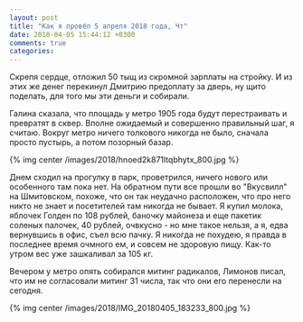 ```yaml
---
layout: post
title: "Как я провёл 5 апреля 2018 года, Чт"
date: 2018-04-05 15:44:12 +0300
comments: true
categories: 
---
```

Скрепя сердце, отложил 50 тыщ из скромной зарплаты на стройку. И из этих же денег перекинул Дмитрию предоплату за дверь, ну щито поделать, для того мы эти деньги и собирали.

Галина сказала, что площадь у метро 1905 года будут перестраивать и превратят в сквер. Вполне ожидаемый и совершенно правильный шаг, я считаю. Вокруг метро ничего толкового никогда не было, сначала просто пустырь, а потом позорный базар.

{% img center /images/2018/hnoed2k871ltqbhytx_800.jpg %}

Днем сходил на прогулку в парк, проветрился, ничего нового или особенного там пока нет. На обратном пути все прошли во "Вкусвилл" на Шмитовском, похоже, что он так неудачно расположен, что про него никто не знает и посетителей там никогда не бывает. Я купил молока, яблочек Голден по 108 рублей, баночку майонеза и еще пакетик соленых палочек, 40 рублей, очвкусно - но мне такое нельзя, а я, едва вернувшись в офис, съел всю пачку. Я никогда не похудею, я правда в последнее время очмного ем, и совсем не здоровую пищу. Как-то утром вес уже зашкаливал за 105 кг.

Вечером у метро опять собирался митинг радикалов, Лимонов писал, что им не согласовали митинг 31 числа, так что они его перенесли на сегодня.

{% img center /images/2018/IMG_20180405_183233_800.jpg %}